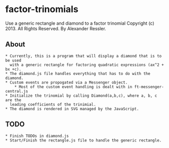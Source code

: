 # factor-trinomials

Use a generic rectangle and diamond to a factor trinomial
    Copyright (c) 2013. All Rights Reserved. 
        By Alexander Ressler.

## About

        
    * Currently, this is a program that will display a diamond that is to be used
      with a generic rectangle for factoring quadratic expressions (ax^2 + bx +c).
    * The diamond.js file handles everything that has to do with the diamond.
    * Custom events are propogated via a Messenger object.
        * Most of the custom event handling is dealt with in ft-messenger-central.js
    * Initialize the trinomial by calling Diamond(a,b,c), where a, b, c are the 
      leading coefficients of the trinimial.  
    * The diamond is rendered in SVG managed by the JavaScript. 
    

## TODO

    * Finish TODOs in diamond.js 
    * Start/Finish the rectangle.js file to handle the generic rectangle.
    

